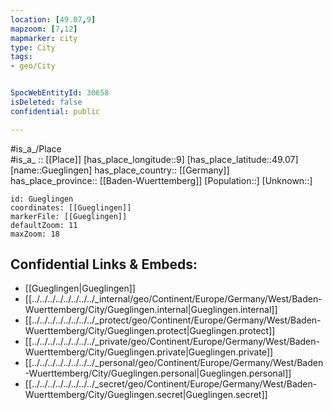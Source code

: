 ```yaml
---
location: [49.07,9] 
mapzoom: [7,12] 
mapmarker: city 
type: City
tags:
- geo/City


SpocWebEntityId: 30658
isDeleted: false
confidential: public

---
```

#is_a_/Place  
#is_a_ :: [[Place]] 
[has_place_longitude::9] 
[has_place_latitude::49.07] 
[name::Gueglingen] 
has_place_country:: [[Germany]]  
has_place_province:: [[Baden-Wuerttemberg]] 
[Population::] 
[Unknown::] 


```leaflet
id: Gueglingen
coordinates: [[Gueglingen]] 
markerFile: [[Gueglingen]] 
defaultZoom: 11 
maxZoom: 18
```


## Confidential Links & Embeds: 
- [[Gueglingen|Gueglingen]]  
- [[../../../../../../../../_internal/geo/Continent/Europe/Germany/West/Baden-Wuerttemberg/City/Gueglingen.internal|Gueglingen.internal]] 
- [[../../../../../../../../_protect/geo/Continent/Europe/Germany/West/Baden-Wuerttemberg/City/Gueglingen.protect|Gueglingen.protect]] 
- [[../../../../../../../../_private/geo/Continent/Europe/Germany/West/Baden-Wuerttemberg/City/Gueglingen.private|Gueglingen.private]] 
- [[../../../../../../../../_personal/geo/Continent/Europe/Germany/West/Baden-Wuerttemberg/City/Gueglingen.personal|Gueglingen.personal]] 
- [[../../../../../../../../_secret/geo/Continent/Europe/Germany/West/Baden-Wuerttemberg/City/Gueglingen.secret|Gueglingen.secret]] 
